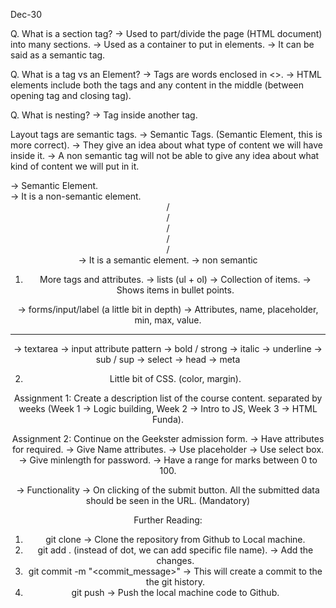 Dec-30

Q. What is a section tag?
-> Used to part/divide the page (HTML document) into many sections.
-> Used as a container to put in elements.
-> It can be said as a semantic tag.

Q. What is a tag vs an Element?
-> Tags are words enclosed in <>.
-> HTML elements include both the tags and any content in the middle (between opening tag and closing tag).

Q. What is nesting?
-> Tag inside another tag.

Layout tags are semantic tags.
-> Semantic Tags. (Semantic Element, this is more correct). -> They give an idea about what type of content we will have inside it.
-> A non semantic tag will not be able to give any idea about what kind of content we will put in it.

<table> -> Semantic Element.
<div> -> It is a non-semantic element.
<header> / <footer> / <nav> / <section> / <aside> / <article> -> It is a semantic element.
<span> -> non semantic

1. More tags and attributes.
-> lists (ul + ol)
-> Collection of items.
-> Shows items in bullet points.

-> forms/input/label (a little bit in depth) -> Attributes, name, placeholder, min, max, value.

---

-> textarea
-> input attribute pattern
-> bold / strong
-> italic
-> underline
-> sub / sup
-> select
-> head
-> meta

2. Little bit of CSS. (color, margin).

Assignment 1:
Create a description list of the course content. separated by weeks (Week 1 -> Logic building, Week 2 -> Intro to JS, Week 3 -> HTML Funda).

Assignment 2:
Continue on the Geekster admission form.
-> Have attributes for required.
-> Give Name attributes.
-> Use placeholder
-> Use select box.
-> Give minlength for password.
-> Have a range for marks between 0 to 100.

-> Functionality -> On clicking of the submit button. All the submitted data should be seen in the URL. (Mandatory)

Further Reading:
1. git clone <url> -> Clone the repository from Github to Local machine.
2. git add . (instead of dot, we can add specific file name). -> Add the changes.
3. git commit -m "<commit_message>" -> This will create a commit to the the git history.
4. git push -> Push the local machine code to Github.